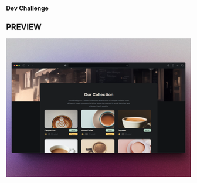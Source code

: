 ### Dev Challenge
## **PREVIEW**
![just-the-basics](https://github.com/naissky/coffee-listing/blob/master/public/assets/preview.png)
